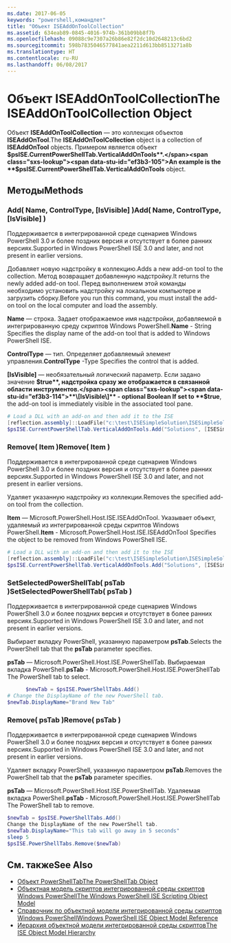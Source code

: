 ```yaml
---
ms.date: 2017-06-05
keywords: "powershell,командлет"
title: "Объект ISEAddOnToolCollection"
ms.assetid: 634eab89-0845-4016-974b-361b09bb8f7b
ms.openlocfilehash: 09088c9e7307a26b86e82f2dc10d2648213c6bd2
ms.sourcegitcommit: 598b7835046577841aea2211d613bb8513271a8b
ms.translationtype: HT
ms.contentlocale: ru-RU
ms.lasthandoff: 06/08/2017
---
```

# <a name="the-iseaddontoolcollection-object"></a><span data-ttu-id="ef3b3-103">Объект ISEAddOnToolCollection</span><span class="sxs-lookup"><span data-stu-id="ef3b3-103">The ISEAddOnToolCollection Object</span></span>
  <span data-ttu-id="ef3b3-104">Объект **ISEAddOnToolCollection** — это коллекция объектов **ISEAddOnTool**.</span><span class="sxs-lookup"><span data-stu-id="ef3b3-104">The **ISEAddOnToolCollection** object is a collection of **ISEAddOnTool** objects.</span></span> <span data-ttu-id="ef3b3-105">Примером является объект **$psISE.CurrentPowerShellTab.VerticalAddOnTools**.</span><span class="sxs-lookup"><span data-stu-id="ef3b3-105">An example is the **$psISE.CurrentPowerShellTab.VerticalAddOnTools** object.</span></span>

## <a name="methods"></a><span data-ttu-id="ef3b3-106">Методы</span><span class="sxs-lookup"><span data-stu-id="ef3b3-106">Methods</span></span>

### <a name="add-name-controltype-isvisible-"></a><span data-ttu-id="ef3b3-107">Add\( Name, ControlType, \[IsVisible\] \)</span><span class="sxs-lookup"><span data-stu-id="ef3b3-107">Add\( Name, ControlType, \[IsVisible\] \)</span></span>
  <span data-ttu-id="ef3b3-108">Поддерживается в интегрированной среде сценариев Windows PowerShell 3.0 и более поздних версия и отсутствует в более ранних версиях.</span><span class="sxs-lookup"><span data-stu-id="ef3b3-108">Supported in Windows PowerShell ISE 3.0 and later, and not present in earlier versions.</span></span> 

 <span data-ttu-id="ef3b3-109">Добавляет новую надстройку в коллекцию.</span><span class="sxs-lookup"><span data-stu-id="ef3b3-109">Adds a new add-on tool to the collection.</span></span> <span data-ttu-id="ef3b3-110">Метод возвращает добавленную надстройку.</span><span class="sxs-lookup"><span data-stu-id="ef3b3-110">It returns the newly added add-on tool.</span></span> <span data-ttu-id="ef3b3-111">Перед выполнением этой команды необходимо установить надстройку на локальном компьютере и загрузить сборку.</span><span class="sxs-lookup"><span data-stu-id="ef3b3-111">Before you run this command, you must install the add-on tool on the local computer and load the assembly.</span></span>

 <span data-ttu-id="ef3b3-112">**Name** — строка. Задает отображаемое имя надстройки, добавляемой в интегрированную среду скриптов Windows PowerShell.</span><span class="sxs-lookup"><span data-stu-id="ef3b3-112">**Name** - String Specifies the display name of the add-on tool that is added to Windows PowerShell ISE.</span></span>

 <span data-ttu-id="ef3b3-113">**ControlType** — тип. Определяет добавляемый элемент управления.</span><span class="sxs-lookup"><span data-stu-id="ef3b3-113">**ControlType** -Type Specifies the control that is added.</span></span>

 <span data-ttu-id="ef3b3-114">**\[IsVisible\]** — необязательный логический параметр. Если задано значение **$true**, надстройка сразу же отображается в связанной области инструментов.</span><span class="sxs-lookup"><span data-stu-id="ef3b3-114">**\[IsVisible\]** - optional Boolean If set to **$true**, the add-on tool is immediately visible in the associated tool pane.</span></span>

```PowerShell
# Load a DLL with an add-on and then add it to the ISE
[reflection.assembly]::LoadFile("c:\test\ISESimpleSolution\ISESimpleSolution.dll")
$psISE.CurrentPowerShellTab.VerticalAddOnTools.Add("Solutions", [ISESimpleSolution.Solution], $true)
```

### <a name="remove-item-"></a><span data-ttu-id="ef3b3-115">Remove\( Item \)</span><span class="sxs-lookup"><span data-stu-id="ef3b3-115">Remove\( Item \)</span></span>
  <span data-ttu-id="ef3b3-116">Поддерживается в интегрированной среде сценариев Windows PowerShell 3.0 и более поздних версия и отсутствует в более ранних версиях.</span><span class="sxs-lookup"><span data-stu-id="ef3b3-116">Supported in Windows PowerShell ISE 3.0 and later, and not present in earlier versions.</span></span> 

 <span data-ttu-id="ef3b3-117">Удаляет указанную надстройку из коллекции.</span><span class="sxs-lookup"><span data-stu-id="ef3b3-117">Removes the specified add-on tool from the collection.</span></span>

 <span data-ttu-id="ef3b3-118">**Item** — Microsoft.PowerShell.Host.ISE.ISEAddOnTool. Указывает объект, удаляемый из интегрированной среды скриптов Windows PowerShell.</span><span class="sxs-lookup"><span data-stu-id="ef3b3-118">**Item** - Microsoft.PowerShell.Host.ISE.ISEAddOnTool Specifies the object to be removed from Windows PowerShell ISE.</span></span>

```PowerShell
# Load a DLL with an add-on and then add it to the ISE
[reflection.assembly]::LoadFile("c:\test\ISESimpleSolution\ISESimpleSolution.dll")
$psISE.CurrentPowerShellTab.VerticalAddOnTools.Add("Solutions", [ISESimpleSolution.Solution], $true)
```

### <a name="setselectedpowershelltab-pstab-"></a><span data-ttu-id="ef3b3-119">SetSelectedPowerShellTab\( psTab \)</span><span class="sxs-lookup"><span data-stu-id="ef3b3-119">SetSelectedPowerShellTab\( psTab \)</span></span>
  <span data-ttu-id="ef3b3-120">Поддерживается в интегрированной среде сценариев Windows PowerShell 3.0 и более поздних версия и отсутствует в более ранних версиях.</span><span class="sxs-lookup"><span data-stu-id="ef3b3-120">Supported in Windows PowerShell ISE 3.0 and later, and not present in earlier versions.</span></span> 

 <span data-ttu-id="ef3b3-121">Выбирает вкладку PowerShell, указанную параметром **psTab**.</span><span class="sxs-lookup"><span data-stu-id="ef3b3-121">Selects the PowerShell tab that the **psTab** parameter specifies.</span></span>

 <span data-ttu-id="ef3b3-122">**psTab** — Microsoft.PowerShell.Host.ISE.PowerShellTab. Выбираемая вкладка PowerShell.</span><span class="sxs-lookup"><span data-stu-id="ef3b3-122">**psTab** - Microsoft.PowerShell.Host.ISE.PowerShellTab The PowerShell tab to select.</span></span>

```PowerShell
      $newTab = $psISE.PowerShellTabs.Add()
# Change the DisplayName of the new PowerShell tab. 
$newTab.DisplayName="Brand New Tab"
```

### <a name="remove-pstab-"></a><span data-ttu-id="ef3b3-123">Remove\( psTab \)</span><span class="sxs-lookup"><span data-stu-id="ef3b3-123">Remove\( psTab \)</span></span>
  <span data-ttu-id="ef3b3-124">Поддерживается в интегрированной среде сценариев Windows PowerShell 3.0 и более поздних версия и отсутствует в более ранних версиях.</span><span class="sxs-lookup"><span data-stu-id="ef3b3-124">Supported in Windows PowerShell ISE 3.0 and later, and not present in earlier versions.</span></span> 

 <span data-ttu-id="ef3b3-125">Удаляет вкладку PowerShell, указанную параметром **psTab**.</span><span class="sxs-lookup"><span data-stu-id="ef3b3-125">Removes the PowerShell tab that the **psTab** parameter specifies.</span></span>

 <span data-ttu-id="ef3b3-126">**psTab** — Microsoft.PowerShell.Host.ISE.PowerShellTab. Удаляемая вкладка PowerShell.</span><span class="sxs-lookup"><span data-stu-id="ef3b3-126">**psTab** - Microsoft.PowerShell.Host.ISE.PowerShellTab The PowerShell tab to remove.</span></span>

```PowerShell
$newTab = $psISE.PowerShellTabs.Add()
Change the DisplayName of the new PowerShell tab. 
$newTab.DisplayName="This tab will go away in 5 seconds" 
sleep 5 
$psISE.PowerShellTabs.Remove($newTab)
```

## <a name="see-also"></a><span data-ttu-id="ef3b3-127">См. также</span><span class="sxs-lookup"><span data-stu-id="ef3b3-127">See Also</span></span>
- [<span data-ttu-id="ef3b3-128">Объект PowerShellTab</span><span class="sxs-lookup"><span data-stu-id="ef3b3-128">The PowerShellTab Object</span></span>](The-PowerShellTab-Object.md) 
- [<span data-ttu-id="ef3b3-129">Объектная модель скриптов интегрированной среды скриптов Windows PowerShell</span><span class="sxs-lookup"><span data-stu-id="ef3b3-129">The Windows PowerShell ISE Scripting Object Model</span></span>](The-Windows-PowerShell-ISE-Scripting-Object-Model.md) 
- [<span data-ttu-id="ef3b3-130">Справочник по объектной модели интегрированной среды скриптов Windows PowerShell</span><span class="sxs-lookup"><span data-stu-id="ef3b3-130">Windows PowerShell ISE Object Model Reference</span></span>](Windows-PowerShell-ISE-Object-Model-Reference.md) 
- [<span data-ttu-id="ef3b3-131">Иерархия объектной модели интегрированной среды скриптов</span><span class="sxs-lookup"><span data-stu-id="ef3b3-131">The ISE Object Model Hierarchy</span></span>](The-ISE-Object-Model-Hierarchy.md)

  

